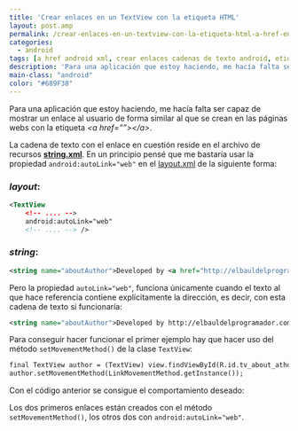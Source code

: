 ```yaml
---
title: 'Crear enlaces en un TextView con la etiqueta HTML'
layout: post.amp
permalink: /crear-enlaces-en-un-textview-con-la-etiqueta-html-a-href-en-android/
categories:
  - android
tags: [a href android xml, crear enlaces cadenas de texto android, etiqueta a href android, etiqueta a href string.xml, etiqueta a href TextView android]
description: 'Para una aplicación que estoy haciendo, me hacía falta ser capaz de mostrar un enlace al usuario de forma similar al que se crean en las páginas webs con la etiqueta &lt;a href=””&gt;&lt;/a&gt;.'
main-class: "android"
color: "#689F38"
---
```


Para una aplicación que estoy haciendo, me hacía falta ser capaz de mostrar un enlace al usuario de forma similar al que se crean en las páginas webs con la etiqueta _&lt;a href=””&gt;&lt;/a&gt;_.

<!--ad-->

La cadena de texto con el enlace en cuestión reside en el archivo de recursos **[string.xml](/programacion-android-recursos-strings/)**. En un principio pensé que me bastaría usar la propiedad `android:autoLink="web"` en el [layout.xml](/programacion-android-recursos-layout/) de la siguiente forma:

### **_layout_**:

```xml
<TextView
    <!-- .... -->
    android:autoLink="web"
    <!-- .... --> />
```

### **_string_**:

```xml
<string name="aboutAuthor">Developed by <a href="http://elbauldelprogramador.com">Alejandro Alcalde.</a></string>
```

Pero la propiedad `autoLink="web"`, funciona únicamente cuando el texto al que hace referencia contiene explícitamente la dirección, es decir, con esta cadena de texto sí funcionaría:

```xml
<string name="aboutAuthor">Developed by http://elbauldelprogramador.com</string>
```

Para conseguir hacer funcionar el primer ejemplo hay que hacer uso del método `setMovementMethod()` de la clase `TextView`:

```xml
final TextView author = (TextView) view.findViewById(R.id.tv_about_athor);
author.setMovementMethod(LinkMovementMethod.getInstance());
```

Con el código anterior se consigue el comportamiento deseado:

<figure>
    <amp-img on="tap:lightbox1" role="button" tabindex="0" layout="responsive" src="/assets/img/2013/05/setMovementMethod-example.png" alt="enlaces en un textview android" width="480" height="800"></amp-img>
</figure>

Los dos primeros enlaces están creados con el método `setMovementMethod()`, los otros dos con `android:autoLink="web"`.
